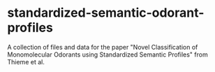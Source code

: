 # standardized-semantic-odorant-profiles
A collection of files and data for the paper "Novel Classification of Monomolecular Odorants using Standardized Semantic Profiles" from Thieme et al.
